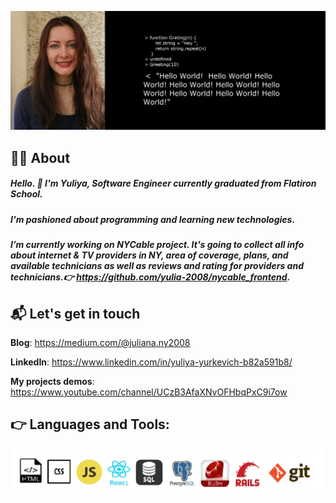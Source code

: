 ![Yuliya](https://github.com/yulia-2008/yulia-2008/blob/main/0-02-04-267bea2002925f758de3b006611f80669a421e7e9f1a44b19009d649cf009d.jpg)


 ##  :woman_scientist: About 

##### Hello. :vulcan_salute: I'm Yuliya, Software Engineer currently graduated from **Flatiron School**. 
##### I'm pashioned about programming and learning new technologies. 
##### I’m currently working on **NYCable** project. It's going to collect all info about internet & TV providers in NY, area of coverage, plans, and available technicians as well as reviews and rating for providers and technicians.:point_right: https://github.com/yulia-2008/nycable_frontend.



 ## 📬 Let's get in touch

**Blog**: https://medium.com/@juliana.ny2008

**LinkedIn**: https://www.linkedin.com/in/yuliya-yurkevich-b82a591b8/

**My projects demos**: https://www.youtube.com/channel/UCzB3AfaXNvOFHbqPxC9i7ow



 :point_right: **Languages and Tools**:
--------------------------------------
![languages](https://github.com/yulia-2008/yulia-2008/blob/main/icon_SQL.jpg)
